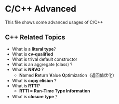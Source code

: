 # C/C++ Advanced

This file shows some advanced usages of C/C++



## C++ Related Topics

- What is a **literal type**?
- What is **cv-qualified**
- What is trival default constructor
- What is an aggregate (class) ?
- What is **NRVO** ?
  - **N**amed **R**eturn **V**alue **O**ptimization（返回值优化）
- What is **copy elision** ?
- What is **RTTI**?
  - **RTTI = Run-Time Type Information**
- What is **closure type**？
